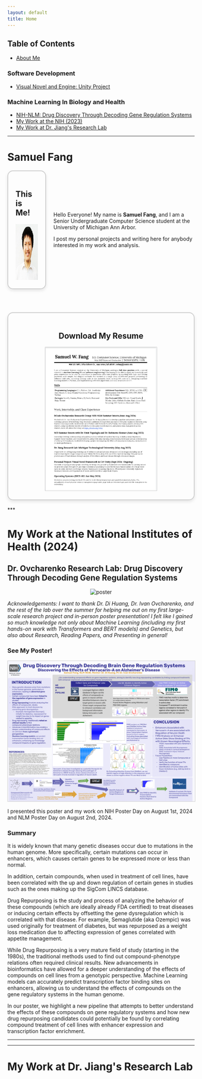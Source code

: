 ```yaml
---
layout: default
title: Home
---
```

## Table of Contents
- [About Me](#Samuel_Fang)



### Software Development
- [Visual Novel and Engine: Unity Project](#unity)

### Machine Learning In Biology and Health
- [NIH-NLM: Drug Discovery Through Decoding Gene Regulation Systems](#my-work-at-the-national-institutes-of-health-2024)
- [My Work at the NIH (2023)](#my-work-at-the-national-institutes-of-health-2023)
- [My Work at Dr. Jiang's Research Lab](#my-work-at-dr-jiangs-research-lab)


***
# Samuel Fang

<div style="display: flex; justify-content: center; align-items: center; gap: 20px;">
  <div style="border-radius: 15px; border: 2px solid #ccc; padding: 20px; box-shadow: 0px 4px 8px rgba(0, 0, 0, 0.1);">
    <h2> This is Me! </h2>
    <img src="headshot.jpg" alt="headshot" width="150" height="150"/>
  </div>
  <div style="max-width: 600px;">
    <p>Hello Everyone! My name is <b>Samuel Fang</b>, and I am a Senior Undergraduate Computer Science student at the University of Michigan Ann Arbor.</p>
    <p>I post my personal projects and writing here for anybody interested in my work and analysis.</p>
  </div>
</div>



<br><br>


<div style="text-align: center;">
  <div style="border-radius: 15px; border: 2px solid #ccc; padding: 20px; box-shadow: 0px 4px 8px rgba(0, 0, 0, 0.1);">
    <h2>Download My Resume</h2>
    <a href="resume.pdf" download="samwfang_resume.pdf">
      <img src="resumeshot.png" alt="Preview of Resume" style="width:300px; height:auto; border:1px solid #ccc;" />
      <br />
    </a>
  </div>
  </div>

<br>
***

<br>


# My Work at the National Institutes of Health \(2024\)
## Dr. Ovcharenko Research Lab: Drug Discovery Through Decoding Gene Regulation Systems

<div style="text-align: center;">
      <img src="posterday.jpg" alt="poster" width="600"/>
</div>

<i>Acknowledgements: I want to thank Dr. Di Huang, Dr. Ivan Ovcharenko, and the rest of the lab over the summer 
for helping me out on my first large-scale research project and in-person poster presentation! I felt like I gained 
so much knowledge not only about Machine Learning (including my first hands-on work with Transformers and BERT models) 
and Genetics, but also about Research, Reading Papers, and Presenting in general! </i>



### See My Poster!

<a href="posterslide.pdf" download="samwfang_nih_poster.pdf">
      <img src="posterslide.png" alt="Poster" style="width:600px; height:auto; border:1px solid #ccc;" />
</a>

I presented this poster and my work on NIH Poster Day on August 1st, 2024 and NLM Poster Day on August 2nd, 2024.

### Summary

It is widely known that many genetic diseases occur due to mutations in the human genome. More specifically, certain 
mutations can occur in enhancers, which causes certain genes to be expressed more or less than normal. 

In addition, certain compounds, when used in treatment of cell lines, have been correlated with the up and down regulation 
of certain genes in studies such as the ones making up the SigCom LINCS database. 

Drug Repurposing is the study and process of analyzing the behavior of these compounds (which are ideally already FDA certified) 
to treat diseases or inducing certain effects by offsetting the gene dysregulation which is correlated with that disease. 
For example, Semaglutide (aka Ozempic) was used originally for treatment of diabetes, but was repurposed as a weight loss 
medication due to affecting expression of genes correlated with appetite management. 

While Drug Repurposing is a very mature field of study (starting in the 1980s), the traditional methods used to find out 
compound-phenotype relations often required clinical results. New advancements in bioinformatics have allowed for a deeper 
understanding of the effects of compounds on cell lines from a genotypic perspective. Machine Learning models can 
accurately predict transcription factor binding sites on enhancers, allowing us to understand the effects of compounds on the 
gene regulatory systems in the human genome.

In our poster, we highlight a new pipeline that attempts to better understand the effects of these compounds on gene regulatory systems and how new drug repurposing candidates could potentially be found by correlating compound treatment of cell lines with enhancer expression and transcription factor enrichment.



*** 

***

# My Work at Dr. Jiang's Research Lab
